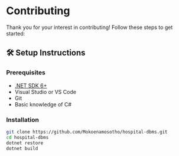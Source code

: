 # Contributing

Thank you for your interest in contributing! Follow these steps to get started:

## 🛠️ Setup Instructions

### Prerequisites
- [.NET SDK 6+](https://dotnet.microsoft.com/)
- Visual Studio or VS Code
- Git
- Basic knowledge of C#

### Installation
```bash
git clone https://github.com/Mokoenamosotho/hospital-dbms.git
cd hospital-dbms
dotnet restore
dotnet build
